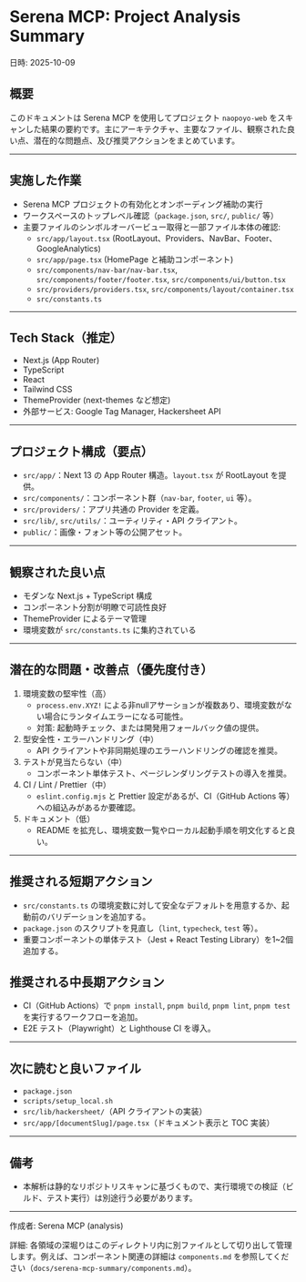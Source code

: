 # Serena MCP: Project Analysis Summary

日時: 2025-10-09

## 概要

このドキュメントは Serena MCP を使用してプロジェクト `naopoyo-web` をスキャンした結果の要約です。主にアーキテクチャ、主要なファイル、観察された良い点、潜在的な問題点、及び推奨アクションをまとめています。

---

## 実施した作業

- Serena MCP プロジェクトの有効化とオンボーディング補助の実行
- ワークスペースのトップレベル確認（`package.json`, `src/`, `public/` 等）
- 主要ファイルのシンボルオーバービュー取得と一部ファイル本体の確認:
  - `src/app/layout.tsx` (RootLayout、Providers、NavBar、Footer、GoogleAnalytics)
  - `src/app/page.tsx` (HomePage と補助コンポーネント)
  - `src/components/nav-bar/nav-bar.tsx`, `src/components/footer/footer.tsx`, `src/components/ui/button.tsx`
  - `src/providers/providers.tsx`, `src/components/layout/container.tsx`
  - `src/constants.ts`

---

## Tech Stack（推定）

- Next.js (App Router)
- TypeScript
- React
- Tailwind CSS
- ThemeProvider (next-themes など想定)
- 外部サービス: Google Tag Manager, Hackersheet API

---

## プロジェクト構成（要点）

- `src/app/`：Next 13 の App Router 構造。`layout.tsx` が RootLayout を提供。
- `src/components/`：コンポーネント群（`nav-bar`, `footer`, `ui` 等）。
- `src/providers/`：アプリ共通の Provider を定義。
- `src/lib/`, `src/utils/`：ユーティリティ・API クライアント。
- `public/`：画像・フォント等の公開アセット。

---

## 観察された良い点

- モダンな Next.js + TypeScript 構成
- コンポーネント分割が明瞭で可読性良好
- ThemeProvider によるテーマ管理
- 環境変数が `src/constants.ts` に集約されている

---

## 潜在的な問題・改善点（優先度付き）

1. 環境変数の堅牢性（高）
   - `process.env.XYZ!` による非nullアサーションが複数あり、環境変数がない場合にランタイムエラーになる可能性。
   - 対策: 起動時チェック、または開発用フォールバック値の提供。
2. 型安全性・エラーハンドリング（中）
   - API クライアントや非同期処理のエラーハンドリングの確認を推奨。
3. テストが見当たらない（中）
   - コンポーネント単体テスト、ページレンダリングテストの導入を推奨。
4. CI / Lint / Prettier（中）
   - `eslint.config.mjs` と Prettier 設定があるが、CI（GitHub Actions 等）への組込みがあるか要確認。
5. ドキュメント（低）
   - README を拡充し、環境変数一覧やローカル起動手順を明文化すると良い。

---

## 推奨される短期アクション

- `src/constants.ts` の環境変数に対して安全なデフォルトを用意するか、起動前のバリデーションを追加する。
- `package.json` のスクリプトを見直し（`lint`, `typecheck`, `test` 等）。
- 重要コンポーネントの単体テスト（Jest + React Testing Library）を1~2個追加する。

## 推奨される中長期アクション

- CI（GitHub Actions）で `pnpm install`, `pnpm build`, `pnpm lint`, `pnpm test` を実行するワークフローを追加。
- E2E テスト（Playwright）と Lighthouse CI を導入。

---

## 次に読むと良いファイル

- `package.json`
- `scripts/setup_local.sh`
- `src/lib/hackersheet/`（API クライアントの実装）
- `src/app/[documentSlug]/page.tsx`（ドキュメント表示と TOC 実装）

---

## 備考

- 本解析は静的なリポジトリスキャンに基づくもので、実行環境での検証（ビルド、テスト実行）は別途行う必要があります。

---

作成者: Serena MCP (analysis)

詳細: 各領域の深堀りはこのディレクトリ内に別ファイルとして切り出して管理します。例えば、コンポーネント関連の詳細は `components.md` を参照してください（`docs/serena-mcp-summary/components.md`）。
